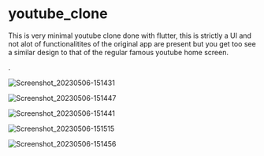 # youtube_clone

This is very minimal youtube clone done with flutter, this is strictly a UI and not alot of functionalitites of the original app are present but you get too see a similar design to that of the regular famous youtube home screen.

.




![Screenshot_20230506-151431](https://user-images.githubusercontent.com/130862856/236630372-30f663c2-e6c0-476a-9e6e-2a754f74a0de.jpg)

![Screenshot_20230506-151447](https://user-images.githubusercontent.com/130862856/236630488-d54b1823-1ea2-4635-92e4-8752a0ec8ec2.jpg)

![Screenshot_20230506-151441](https://user-images.githubusercontent.com/130862856/236630510-2ecb0a3d-1484-4290-9720-a0eddefe2aa7.jpg)

![Screenshot_20230506-151515](https://user-images.githubusercontent.com/130862856/236630522-a4149b30-5f2d-4e57-a2bc-8f97a735a217.jpg)

![Screenshot_20230506-151456](https://user-images.githubusercontent.com/130862856/236630543-e9f30224-5e1f-438a-8886-7bae6455ece2.jpg)
